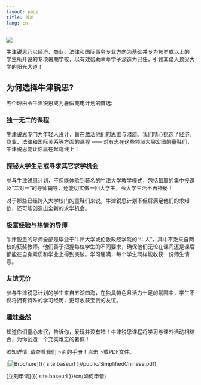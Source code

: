 ```yaml
---
layout: page
title: 首页
lang: cn
---
```


![](https://dl.dropboxusercontent.com/u/516841/GlobalME/sphomepage.jpg)

<p class="lead">

牛津锐思乃以经济、商业、法律和国际事务专业方向为基础并专为16岁或以上的学生所开设的专项暑期学校，以有效帮助莘莘学子深造为己任，引领其踏入顶尖大学的阳光大道！
</p>

## 为何选择牛津锐思?

五个理由令牛津锐思成为暑假充电计划的首选:

### 独一无二的课程

牛津锐思专门为年轻人设计，旨在激活他们的思维与潜质。我们精心挑选了经济,商业、法律和国际关系等方面的课程 —— 对有志在这些领域大展宏图的童鞋们，牛津锐思能让你赢在起跑线上！

### 探秘大学生活或寻求其它求学机会

参与牛津锐思计划，不但能体验到著名的牛津大学教学模式，包括每周的集中授课及“二对一”的导师辅导，还能切实做一回大学生，令大学生活不再神秘！

对于那些已经跨入大学校门的童鞋们来说，牛津锐思计划不但将满足他们的求知欲，还可能创造出全新的求学机会。

### 极富经验与热情的导师

牛津锐思的导师全部是毕业于牛津大学或伦敦政经学院的“牛人”，其中不乏来自两校的获奖教师。他们善于把握每位学生的不同要求，确保他们无论在课间还是课后都能在自身素质和学业上得到突破。学习届满，每个学生同样能收获一份师生情意。

### 友谊无价

参与牛津锐思计划的学生来自五湖四海，在独具特色且活力十足的氛围中，学生不仅将拥有特殊的学习经历，更可收获宝贵的友谊。

### 趣味盎然

知道你们童心未泯，告诉你，爱玩并没有错！牛津锐思课程将学习与课外活动相结合，为你创造一个充实难忘的暑假！ 

<p class="message">
欲知详情, 请查看我们下面的手册！点击下载PDF文件。
</p>

[![Brochure](https://dl.dropboxusercontent.com/u/516841/GlobalME/bookletc2.png)]({{ site.baseurl }}/public/SimplifiedChinese.pdf)

[立刻申请]({{ site.baseurl }}/cn/如何申请)
